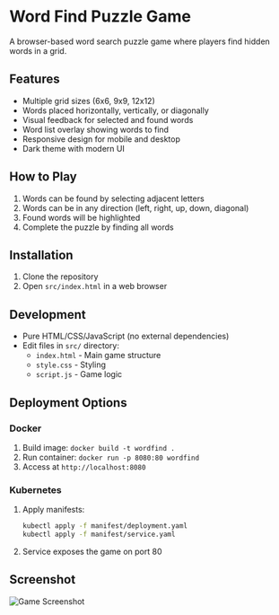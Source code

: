 # Word Find Puzzle Game

A browser-based word search puzzle game where players find hidden words in a grid.

## Features
- Multiple grid sizes (6x6, 9x9, 12x12)
- Words placed horizontally, vertically, or diagonally
- Visual feedback for selected and found words
- Word list overlay showing words to find
- Responsive design for mobile and desktop
- Dark theme with modern UI

## How to Play
1. Words can be found by selecting adjacent letters
2. Words can be in any direction (left, right, up, down, diagonal)
3. Found words will be highlighted
4. Complete the puzzle by finding all words

## Installation
1. Clone the repository
2. Open `src/index.html` in a web browser

## Development
- Pure HTML/CSS/JavaScript (no external dependencies)
- Edit files in `src/` directory:
  - `index.html` - Main game structure
  - `style.css` - Styling
  - `script.js` - Game logic

## Deployment Options
### Docker
1. Build image: `docker build -t wordfind .`
2. Run container: `docker run -p 8080:80 wordfind`
3. Access at `http://localhost:8080`

### Kubernetes
1. Apply manifests:
   ```bash
   kubectl apply -f manifest/deployment.yaml
   kubectl apply -f manifest/service.yaml
   ```
2. Service exposes the game on port 80

## Screenshot
![Game Screenshot](screenshot.png)
